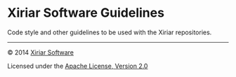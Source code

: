 Xiriar Software Guidelines
==========================

Code style and other guidelines to be used with the Xiriar repositories.

---

&copy; 2014 [Xiriar Software](http://www.xiriar.com/)

Licensed under the [Apache License, Version 2.0](LICENSE)
